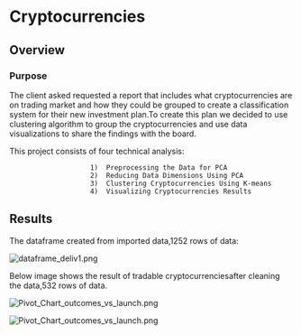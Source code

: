 # Cryptocurrencies
## Overview
 ### Purpose
 The client asked requested a report that includes what cryptocurrencies are on trading market and how they could be grouped to create a classification system for their new investment plan.To create this plan we decided to use clustering algorithm to group the cryptocurrencies and use data visualizations to share the findings with the board.
 
 This project consists of four technical analysis:
 
                        1)  Preprocessing the Data for PCA
                        2)  Reducing Data Dimensions Using PCA
                        3)  Clustering Cryptocurrencies Using K-means
                        4)  Visualizing Cryptocurrencies Results
                        
 ## Results
 
 The dataframe created from imported data,1252 rows of data:
 
 
![dataframe_deliv1.png](Resources/dataframe_deliv1.png)

 
 
 Below image shows the result of tradable cryptocurrenciesafter cleaning the data,532 rows of data.
 
 
 
![Pivot_Chart_outcomes_vs_launch.png](Resources/Pivot_Chart_outcomes_vs_launch.png)

![Pivot_Chart_outcomes_vs_launch.png](Resources/Pivot_Chart_outcomes_vs_launch.png)
 
 
 
 
 
 
 
